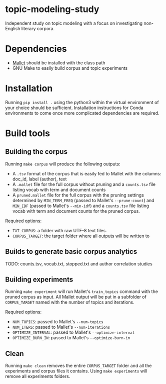 # topic-modeling-study
Independent study on topic modeling with a focus on investigating non-English literary corpora.

# Dependencies
- [Mallet](http://mallet.cs.umass.edu) should be installed with the class path
- GNU Make to easily build corpus and topic experiments

# Installation
Running `pip install .` using the python3 within the virtual environment of your choice should be sufficient. Installation instructions for Conda environments to come once more complicated dependencies are required.

# Build tools
## Building the corpus
Running `make corpus` will produce the following outputs:
- A `.tsv` format of the corpus that is easily fed to Mallet with the columns: doc_id, label (author), text
- A `.mallet` file for the full corpus without pruning and a `counts.tsv` file listing vocab with term and document counts
- A `pruned.mallet` file for the full corpus with the pruning settings determined by `MIN_TERM_FREQ` (passed to Mallet's `--prune-count`) and `MIN_IDF` (passed to Mallet's `--min-idf`) and a `counts.tsv` file listing vocab with term and document counts for the pruned corpus.

Required options:
- `TXT_CORPUS`: a folder with raw UTF-8 text files.
- `CORPUS_TARGET`: the target folder where all outputs will be written to

## Builds to generate basic corpus analytics
TODO: counts.tsv, vocab.txt, stopped.txt and author correlation studies

## Building experiments
Running `make experiment` will run Mallet's `train_topics` command with the pruned corpus as input.
All Mallet output will be put in a subfolder of `CORPUS_TARGET` named with the number of topics and iterations.

Required options:
- `NUM_TOPICS`: passed to Mallet's `--num-topics`
- `NUM_ITERS`: passed to Mallet's `--num-iterations`
- `OPTIMIZE_INTERVAL`: passed to Mallet's `--optimize-interval`
- `OPTIMIZE_BURN_IN`: passed to Mallet's `--optimize-burn-in`

## Clean
Running `make clean` removes the entire `CORPUS_TARGET` folder and all the experiments and corpus files it contains. Using `make experiments` will remove all experiments folders.
